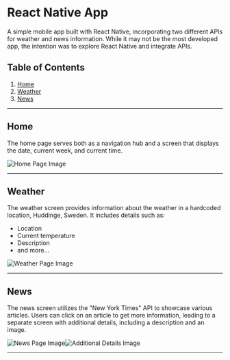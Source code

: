 # React Native App

A simple mobile app built with React Native, incorporating two different APIs for weather and news information. While it may not be the most developed app, the intention was to explore React Native and integrate APIs.

## Table of Contents
1. [Home](#home)
2. [Weather](#weather)
3. [News](#news)

---

## Home

The home page serves both as a navigation hub and a screen that displays the date, current week, and current time.

![Home Page Image](https://github.com/maxberglund2/reactNativeApp/assets/106820018/9e8b8a56-4cbf-43be-acfa-f0249a6c0515)

---

## Weather

The weather screen provides information about the weather in a hardcoded location, Huddinge, Sweden. It includes details such as:

- Location
- Current temperature
- Description
- and more...

![Weather Page Image](https://github.com/maxberglund2/reactNativeApp/assets/106820018/c6f26312-3606-46a8-8364-ce381f707644)


---

## News

The news screen utilizes the "New York Times" API to showcase various articles. Users can click on an article to get more information, leading to a separate screen with additional details, including a description and an image.

![News Page Image](https://github.com/maxberglund2/reactNativeApp/assets/106820018/ccbef707-0eec-437b-90c5-3068794ef201)![Additional Details Image](https://github.com/maxberglund2/reactNativeApp/assets/106820018/5ea45cec-6dad-4b10-ae89-521ba6b00f70)

---

